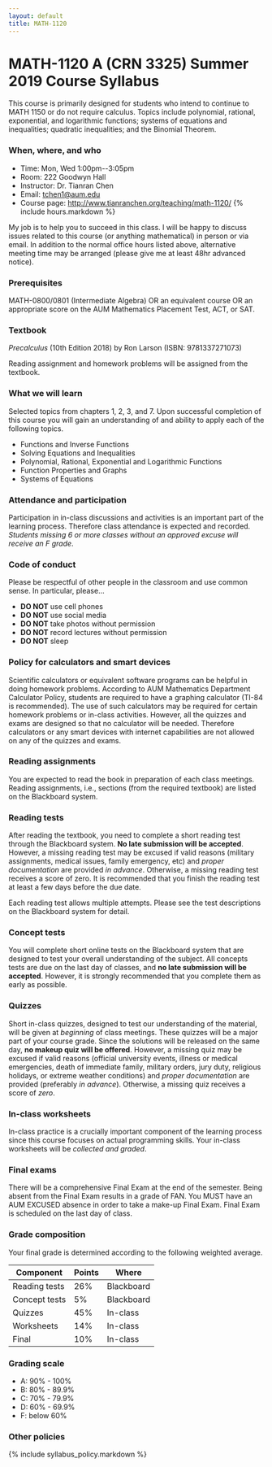 ```yaml
---
layout: default
title: MATH-1120
---
```


# MATH-1120 A (CRN 3325) Summer 2019 Course Syllabus

This course is primarily designed for students who intend to continue to MATH 1150
or do not require calculus.
Topics include polynomial, rational, exponential, and logarithmic functions;
systems of equations and inequalities; quadratic inequalities; and the Binomial Theorem.

### When, where, and who

* Time: Mon, Wed 1:00pm--3:05pm
* Room: 222 Goodwyn Hall
* Instructor: Dr. Tianran Chen
* Email: <tchen1@aum.edu>
* Course page: <http://www.tianranchen.org/teaching/math-1120/>
{% include hours.markdown %}

My job is to help you to succeed in this class.
I will be happy to discuss issues related to this course 
(or anything mathematical) in person or via email.
In addition to the normal office hours listed above,
alternative meeting time may be arranged
(please give me at least 48hr advanced notice).

### Prerequisites

MATH-0800/0801 (Intermediate Algebra) OR an equivalent course OR 
an appropriate score on the AUM Mathematics Placement Test, ACT, or SAT.

### Textbook

_Precalculus_ (10th Edition 2018) by Ron Larson (ISBN: 9781337271073)

Reading assignment and homework problems will be assigned from the textbook.

### What we will learn

Selected topics from chapters 1, 2, 3, and 7.
Upon successful completion of this course you will gain an understanding of 
and ability to apply each of the following topics.
* Functions and Inverse Functions 
* Solving Equations and Inequalities
* Polynomial, Rational, Exponential and Logarithmic Functions
* Function Properties and Graphs
* Systems of Equations

### Attendance and participation

Participation in in-class discussions and activities is an important part 
of the learning process.
Therefore class attendance is expected and recorded.
_Students missing 6 or more classes without an approved excuse
will receive an F grade_.

### Code of conduct

Please be respectful of other people in the classroom and use common sense.
In particular, please...

* __DO NOT__ use cell phones
* __DO NOT__ use social media
* __DO NOT__ take photos without permission
* __DO NOT__ record lectures without permission
* __DO NOT__ sleep

### Policy for calculators and smart devices

Scientific calculators or equivalent software programs can be helpful in
doing homework problems. 
According to AUM Mathematics Department Calculator Policy,
students are required to have a graphing calculator
(TI-84 is recommended).
The use of such calculators may be required for certain homework problems
or in-class activities.
However, all the quizzes and exams are designed so that no calculator will be needed.
Therefore calculators or any smart devices with internet capabilities
are not allowed on any of the quizzes and exams.

### Reading assignments

You are expected to read the book in preparation of each class meetings.
Reading assignments, i.e., sections (from the required textbook) are listed
on the Blackboard system.
<!-- The reading assignments are to be completed _before_ each class meeting. -->

### Reading tests

After reading the textbook, you need to complete a short reading test
through the Blackboard system.
__No late submission will be accepted__.
However, a missing reading test may be excused if valid reasons
(military assignments, medical issues, family emergency, etc)
and _proper documentation_ are provided _in advance_.
Otherwise, a missing reading test receives a score of zero.
It is recommended that you finish the reading test at least a few days
before the due date.

Each reading test allows multiple attempts.
Please see the test descriptions on the Blackboard system for detail.

### Concept tests

You will complete short online tests on the Blackboard system
that are designed to test your overall understanding of the subject.
All concepts tests are due on the last day of classes,
and __no late submission will be accepted__.
However, it is strongly recommended that you complete them as early as possible.

### Quizzes

Short in-class quizzes, designed to test our understanding of the material,
will be given at _beginning_ of class meetings.
These quizzes will be a major part of your course grade.
Since the solutions will be released on the same day,
__no makeup quiz will be offered__.
However, a missing quiz may be excused if valid reasons
(official university events, illness or medical emergencies,
death of immediate family, military orders, jury duty,
religious holidays, or extreme weather conditions)
and _proper documentation_ are provided (preferably _in advance_).
Otherwise, a missing quiz receives a score of _zero_.

### In-class worksheets

In-class practice is a crucially important component of the learning process
since this course focuses on actual programming skills.
Your in-class worksheets will be _collected and graded_.

<!-- ### Homework assignments

Homework problems are more complicated problems that will
guide you to gain deeper understanding of the material we learn in class.
Homework problems are listed on our Blackboard system.
The submission procedures are outlined in the listings.
__No late homework submission will be accepted__
However, a missing homework assignment may be excused if valid reasons
(military assignments, medical issues, family emergency, etc)
and _proper documentation_ are provided _in advance_.
Otherwise, a missing homework assignment receives a score of zero. -->

<!-- ### Final exam
The final exam is scheduled at 10:45am -- 12:00pm May 2nd. -->

### Final exams ###

There will be a comprehensive Final Exam at the end of the semester.
Being absent from the Final Exam results in a grade of FAN.
You MUST have an AUM EXCUSED absence in order to take a make-up Final Exam.
Final Exam is scheduled on the last day of class.

###  <a name="grade"></a> Grade composition
Your final grade is determined according to the following
weighted average.

| Component     | Points | Where      |
|---------------|--------|------------|
| Reading tests | 26%    | Blackboard |
| Concept tests |  5%    | Blackboard |
| Quizzes       | 45%    | In-class   |
| Worksheets    | 14%    | In-class   |
| Final         | 10%    | In-class   |

### Grading scale

* A: 90% - 100%
* B: 80% - 89.9%
* C: 70% - 79.9%
* D: 60% - 69.9%
* F: below 60%

### Other policies

{% include syllabus_policy.markdown %}
